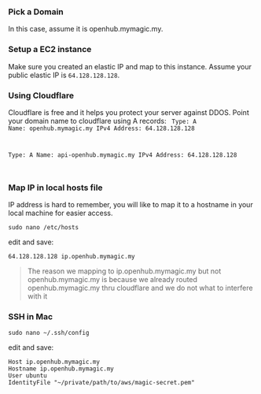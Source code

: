 ### Pick a Domain
In this case, assume it is openhub.mymagic.my.

### Setup a EC2 instance
Make sure you created an elastic IP and map to this instance. Assume your public elastic IP is `64.128.128.128`.

### Using Cloudflare
Cloudflare is free and it helps you protect your server against DDOS. 
Point your domain name to cloudflare using A records:
<code>
Type: A
Name: openhub.mymagic.my
IPv4 Address: 64.128.128.128

Type: A
Name: api-openhub.mymagic.my
IPv4 Address: 64.128.128.128

</code>

### Map IP in local hosts file
IP address is hard to remember, you will like to map it to a hostname in your local machine for easier access.

```sudo nano /etc/hosts```

edit and save:
```
64.128.128.128 ip.openhub.mymagic.my
```

> The reason we mapping to ip.openhub.mymagic.my but not openhub.mymagic.my is because we already routed openhub.mymagic.my thru cloudflare and we do not what to interfere with it

### SSH in Mac
```sudo nano ~/.ssh/config```

edit and save:
```
Host ip.openhub.mymagic.my
Hostname ip.openhub.mymagic.my
User ubuntu
IdentityFile "~/private/path/to/aws/magic-secret.pem"
```